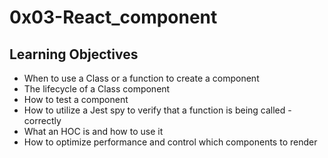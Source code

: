 # 0x03-React_component

## Learning Objectives
- When to use a Class or a function to create a component
- The lifecycle of a Class component
- How to test a component
- How to utilize a Jest spy to verify that a function is being called - correctly
- What an HOC is and how to use it
- How to optimize performance and control which components to render
